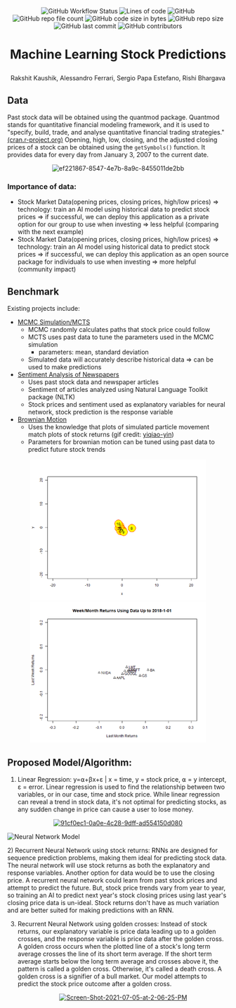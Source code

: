 <div align="center">
	<img alt="GitHub Workflow Status" src="https://img.shields.io/github/workflow/status/RB3572/Capstone/lint-project">
	<img alt="Lines of code" src="https://img.shields.io/tokei/lines/github/RB3572/Capstone">
	<img alt="GitHub" src="https://img.shields.io/github/license/RB3572/Capstone">
	<img alt="GitHub repo file count" src="https://img.shields.io/github/directory-file-count/RB3572/Capstone">
	<img alt="GitHub code size in bytes" src="https://img.shields.io/github/languages/code-size/RB3572/Capstone">
	<img alt="GitHub repo size" src="https://img.shields.io/github/repo-size/RB3572/Capstone">
	<img alt="GitHub last commit" src="https://img.shields.io/github/last-commit/RB3572/Capstone">
	<img alt="GitHub contributors" src="https://img.shields.io/github/contributors/RB3572/Capstone">
</div>

# <p align="center">Machine Learning Stock Predictions</p>
<p align="center">Rakshit Kaushik, Alessandro Ferrari, Sergio Papa Estefano, Rishi Bhargava</p>

## Data
Past stock data will be obtained using the quantmod package. Quantmod stands for quantitative financial modeling framework, and it is used to "specify, build, trade, and analyse quantitative financial trading strategies."[(cran.r-project.org)](https://cran.r-project.org/web/packages/quantmod/quantmod.pdf) Opening, high, low, closing, and the adjusted closing prices of a stock can be obtained using the ``` getSymbols() ``` function. It provides data for every day from January 3, 2007 to the current date. 

<p align="center", width="30px"><img src="https://i.ibb.co/DfHkKGf/ef221867-8547-4e7b-8a9c-8455011de2bb.png" alt="ef221867-8547-4e7b-8a9c-8455011de2bb" border="0"></a>

### Importance of data: 
- Stock Market Data(opening prices, closing prices, high/low prices) => technology: train an AI model using historical data to predict stock prices => if successful, we can deploy this application as a private option for our group to use when investing => less helpful (comparing with the next example)
- Stock Market Data(opening prices, closing prices, high/low prices) => technology: train an AI model using historical data to predict stock prices => if successful, we can deploy this application as an open source package for individuals to use when investing => more helpful (community impact)
## Benchmark 
Existing projects include:
- [MCMC Simulation/MCTS](https://github.com/yiqiao-yin/Introduction-to-Machine-Learning-Big-Data-and-Application/blob/main/scripts/R/2021Summer/day_3.R)
	- MCMC randomly calculates paths that stock price could follow
	- MCTS uses past data to tune the parameters used in the MCMC simulation
		- parameters: mean, standard deviation
	- Simulated data will accurately describe historical data => can be used to make predictions
- [Sentiment Analysis of Newspapers](https://github.com/dineshdaultani/StockPredictions)
	- Uses past stock data and newspaper articles
	- Sentiment of articles analyzed using Natural Language Toolkit package (NLTK)
	- Stock prices and sentiment used as explanatory variables for neural network, stock prediction is the response variable
- [Brownian Motion](https://github.com/yiqiao-yin/Introduction-to-Machine-Learning-Big-Data-and-Application/blob/main/scripts/R/2021Summer/day_4.R)
	- Uses the knowledge that plots of simulated particle movement match plots of stock returns (gif credit: [yiqiao-yin](https://github.com/yiqiao-yin/Introduction-to-Machine-Learning-Big-Data-and-Application/blob/main/docs/big-data-machine-learning/notes/Day3.md))
	- Parameters for brownian motion can be tuned using past data to predict future stock trends

<div>
  <p align="center"><img src="https://github.com/yiqiao-yin/Introduction-to-Machine-Learning-Big-Data-and-Application/blob/main/pics/brownian-motion.gif" width="400px" /><img src="https://github.com/yiqiao-yin/Introduction-to-Machine-Learning-Big-Data-and-Application/blob/main/pics/cross-section-stock-returns.gif" width="400px" />
</div>


## Proposed Model/Algorithm: 
1) Linear Regression: y=⍺+βx+ε | x = time, y = stock price, ⍺ = y intercept, ε = error. Linear regression is used to find the relationship between two variables, or in our case, time and stock price. While linear regression can reveal a trend in stock data, it's not optimal for predicting stocks, as any sudden change in price can cause a user to lose money.
 <p align="center"><a href="https://ibb.co/zQG24zb"><img src="https://i.ibb.co/XjS5Cqp/91cf0ec1-0a0e-4c28-9dff-ad554150d080.png" alt="91cf0ec1-0a0e-4c28-9dff-ad554150d080" border="0"></a>

<p aligns="center"><img src="https://raw.githubusercontent.com/RB3572/Capstone/main/assets/second-model-plot.png" alt="Neural Network Model"></p>
2) Recurrent Neural Network using stock returns: RNNs are designed for sequence prediction problems, making them ideal for predicting stock data. The neural network will use stock returns as both the explanatory and response variables. Another option for data would be to use the closing price. A recurrent neural network could learn from past stock prices and attempt to predict the future. But, stock price trends vary from year to year, so training an AI to predict next year's stock closing prices using last year's closing price data is un-ideal. Stock returns don't have as much variation and are better suited for making predictions with an RNN. 
	
3) Recurrent Neural Network using golden crosses: Instead of stock returns, our explanatory variable is price data leading up to a golden crosses, and the response variable is price data after the golden cross. A golden cross occurs when the plotted line of a stock's long term average crosses the line of its short term average. If the short term average starts below the long term average and crosses above it, the pattern is called a golden cross. Otherwise, it's called a death cross. A golden cross is a signifier of a bull market. Our model attempts to predict the stock price outcome after a golden cross. 
 [<p align="center"><img src="https://i.ibb.co/rGDzzCW/Screen-Shot-2021-07-05-at-2-06-25-PM.png" alt="Screen-Shot-2021-07-05-at-2-06-25-PM" border="0"></a>](https://www.tradingview.com/chart/LOExVaqb/)
